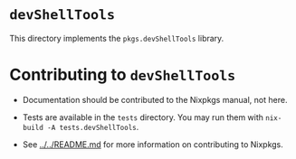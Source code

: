 
# `devShellTools`

This directory implements the `pkgs.devShellTools` library.

# Contributing to `devShellTools`

- Documentation should be contributed to the Nixpkgs manual, not here.

- Tests are available in the `tests` directory.
  You may run them with `nix-build -A tests.devShellTools`.

- See [../../README.md](../../README.md) for more information on contributing to Nixpkgs.

